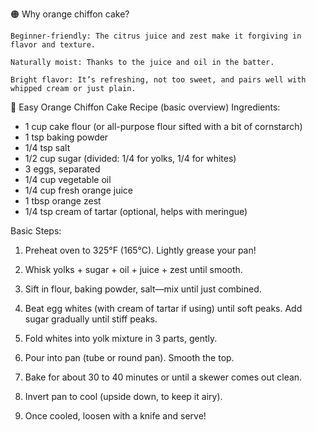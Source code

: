 🟠 Why orange chiffon cake?

    Beginner-friendly: The citrus juice and zest make it forgiving in flavor and texture.

    Naturally moist: Thanks to the juice and oil in the batter.

    Bright flavor: It’s refreshing, not too sweet, and pairs well with whipped cream or just plain.

🍊 Easy Orange Chiffon Cake Recipe (basic overview)
Ingredients:

* 1 cup cake flour (or all-purpose flour sifted with a bit of cornstarch)
* 1 tsp baking powder
* 1/4 tsp salt
* 1/2 cup sugar (divided: 1/4 for yolks, 1/4 for whites)
* 3 eggs, separated
* 1/4 cup vegetable oil
* 1/4 cup fresh orange juice
* 1 tbsp orange zest
* 1/4 tsp cream of tartar (optional, helps with meringue)

Basic Steps:

1. Preheat oven to 325°F (165°C). Lightly grease your pan!

2.  Whisk yolks + sugar + oil + juice + zest until smooth.

3.  Sift in flour, baking powder, salt—mix until just combined.

4.  Beat egg whites (with cream of tartar if using) until soft peaks. Add sugar gradually until stiff peaks.

5.  Fold whites into yolk mixture in 3 parts, gently.

6.  Pour into pan (tube or round pan). Smooth the top.

7.  Bake for about 30 to 40 minutes or until a skewer comes out clean.

8.  Invert pan to cool (upside down, to keep it airy).

9.  Once cooled, loosen with a knife and serve!
